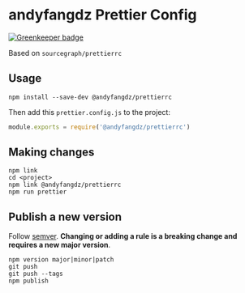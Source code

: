 
# andyfangdz Prettier Config

[![Greenkeeper badge](https://badges.greenkeeper.io/andyfangdz/prettierrc.svg)](https://greenkeeper.io/)

Based on `sourcegraph/prettierrc`

## Usage

```
npm install --save-dev @andyfangdz/prettierrc
```

Then add this `prettier.config.js` to the project:

```js
module.exports = require('@andyfangdz/prettierrc')
```

## Making changes

```
npm link
cd <project>
npm link @andyfangdz/prettierrc
npm run prettier
```

## Publish a new version

Follow [semver](http://semver.org/). **Changing or adding a rule is a breaking change and requires a new major version**.

```
npm version major|minor|patch
git push
git push --tags
npm publish
```
